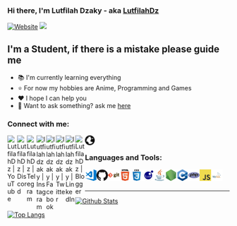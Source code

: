 ### Hi there, I'm Lutfilah Dzaky - aka [LutfilahDz][youtube]

[![Website](https://img.shields.io/website?down_message=Offline&label=lutfilahdz.my.id&style=flat-square&up_message=Online&url=https%3A%2F%2Flutfilahdz.my.id)](https://lutfilahdz.my.id)
[![](https://komarev.com/ghpvc/?username=lutfilahdzaky&style=flat-square)](https://github.com/lutfilahdzaky)

## I'm a Student, if there is a mistake please guide me

- 📚 I'm currently learning everything
- ⭐️ For now my hobbies are Anime, Programming and Games
- ❤️ I hope I can help you
- 💬 Want to ask something? ask me [here](https://t.me/lutfilahdzaky)

### Connect with me:

[<img align="left" alt="LutfilahDz | YouTube" width="22px" src="https://cdn.jsdelivr.net/npm/simple-icons@v3/icons/youtube.svg" />][youtube]
[<img align="left" alt="LutfilahDz | Discord" width="22px" src="https://cdn.jsdelivr.net/npm/simple-icons@v3/icons/discord.svg" />][discord]
[<img align="left" alt="LutfilahDz | Telegram" width="22px" src="https://cdn.jsdelivr.net/npm/simple-icons@v3/icons/telegram.svg" />][telegram]
[<img align="left" alt="lutfilahdzaky | Instagram" width="22px" src="https://cdn.jsdelivr.net/npm/simple-icons@v3/icons/instagram.svg" />][instagram]
[<img align="left" alt="lutfilahdzaky | Facebook" width="22px" src="https://cdn.jsdelivr.net/npm/simple-icons@v3/icons/facebook.svg" />][facebook]
[<img align="left" alt="lutfilahdzaky | Twitter" width="22px" src="https://cdn.jsdelivr.net/npm/simple-icons@v3/icons/twitter.svg" />][twitter]
[<img align="left" alt="lutfilahdzaky | LinkedIn" width="22px" src="https://cdn.jsdelivr.net/npm/simple-icons@v3/icons/linkedin.svg" />][linkedin]
[<img align="left" alt="LutfilahDz | Blogger" width="22px" src="https://cdn.jsdelivr.net/npm/simple-icons@v3/icons/blogger.svg" />][blogger]
[<img align="left" alt="lutfilahdz.my.id" width="22px" src="https://raw.githubusercontent.com/iconic/open-iconic/master/svg/globe.svg" />][website]

<br />

### Languages and Tools:

[<img align="left" alt="Visual Studio Code" width="26px" src="https://raw.githubusercontent.com/github/explore/80688e429a7d4ef2fca1e82350fe8e3517d3494d/topics/visual-studio-code/visual-studio-code.png" />](https://code.visualstudio.com)
[<img align="left" alt="GitHub" width="26px" src="https://raw.githubusercontent.com/github/explore/78df643247d429f6cc873026c0622819ad797942/topics/github/github.png" />](https://github.com)
[<img align="left" alt="Git" width="26px" src="https://raw.githubusercontent.com/github/explore/80688e429a7d4ef2fca1e82350fe8e3517d3494d/topics/git/git.png" />](https://git-scm.com)
[<img align="left" alt="HTML5" width="26px" src="https://raw.githubusercontent.com/github/explore/80688e429a7d4ef2fca1e82350fe8e3517d3494d/topics/html/html.png" />](https://wikipedia.org/wiki/HTML5)
[<img align="left" alt="CSS3" width="26px" src="https://raw.githubusercontent.com/github/explore/80688e429a7d4ef2fca1e82350fe8e3517d3494d/topics/css/css.png" />](https://wikipedia.org/wiki/Cascading_Style_Sheets)
[<img align="left" alt="Lua" width="26px" src="https://raw.githubusercontent.com/github/explore/80688e429a7d4ef2fca1e82350fe8e3517d3494d/topics/lua/lua.png" />](https://www.lua.org)
[<img align="left" alt="Java" width="26px" src="https://raw.githubusercontent.com/github/explore/80688e429a7d4ef2fca1e82350fe8e3517d3494d/topics/java/java.png" />](https://www.java.com)
[<img align="left" alt="Node.js" width="26px" src="https://raw.githubusercontent.com/github/explore/80688e429a7d4ef2fca1e82350fe8e3517d3494d/topics/nodejs/nodejs.png" />](https://nodejs.org)
[<img align="left" alt="C++" width="26px" src="https://raw.githubusercontent.com/github/explore/80688e429a7d4ef2fca1e82350fe8e3517d3494d/topics/cpp/cpp.png" />](https://wikipedia.org/wiki/C++)
[<img align="left" alt="Php" width="26px" src="https://raw.githubusercontent.com/github/explore/80688e429a7d4ef2fca1e82350fe8e3517d3494d/topics/php/php.png" />](https://www.php.net/)
[<img align="left" alt="JavaScript" width="26px" src="https://raw.githubusercontent.com/github/explore/80688e429a7d4ef2fca1e82350fe8e3517d3494d/topics/javascript/javascript.png" />](https://wikipedia.org/wiki/JavaScript)
[<img align="left" alt="MySQL" width="26px" src="https://raw.githubusercontent.com/github/explore/80688e429a7d4ef2fca1e82350fe8e3517d3494d/topics/mysql/mysql.png" />](https://www.mysql.com)

<br />
<br />

---

[![Github Stats](https://github-readme-stats.lutfilahdzaky.vercel.app/api?username=lutfilahdzaky&show_icons=true&hide_border=true)](https://github.com/lutfilahdzaky)

[![Top Langs](https://github-readme-stats.lutfilahdzaky.vercel.app/api/top-langs/?username=lutfilahdzaky&layout=compact&hide_border=true)](https://github.com/lutfilahdzaky)

[youtube]: https://youtube.com/lutfilahdz
[telegram]: https://t.me/lutfilahdz
[discord]: https://discord.gg/pS8yMsp
[instagram]: https://instagram.com/lutfilahdzaky
[facebook]: https://web.facebook.com/lutfilahdzaky
[twitter]: https://twitter.com/lutfilahdzaky
[linkedin]: https://linkedin.com/in/lutfilahdzaky
[blogger]: https://lutfilahdz.blogspot.com
[website]: https://lutfilahdz.my.id